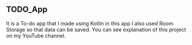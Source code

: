 ## TODO_App
It is a To-do app that I made using Kotlin in this app I also used Room Storage so that data can be saved. You can see explanation of this project on my YouTube channel.
